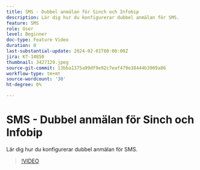 ```yaml
---
title: SMS - Dubbel anmälan för Sinch och Infobip
description: Lär dig hur du konfigurerar dubbel anmälan för SMS.
feature: SMS
role: User
level: Beginner
doc-type: Feature Video
duration: 0
last-substantial-update: 2024-02-01T00:00:00Z
jira: KT-14850
thumbnail: 3427129.jpeg
source-git-commit: 13bba1375a99df9e92c7eaf479e38444b3909a86
workflow-type: tm+mt
source-wordcount: '30'
ht-degree: 0%

---
```



# SMS - Dubbel anmälan för Sinch och Infobip

Lär dig hur du konfigurerar dubbel anmälan för SMS.

>[!VIDEO](https://video.tv.adobe.com/v/3427129/?learn=on)
